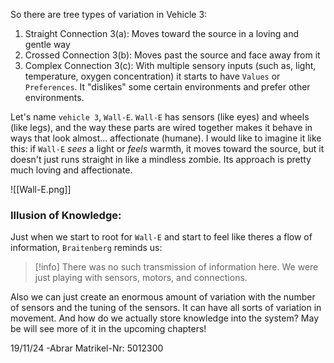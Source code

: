 So there are tree types of variation in Vehicle 3:
1. Straight Connection 3(a): Moves toward the source in a loving and gentle way
2. Crossed Connection 3(b): Moves past the source and face away from it
3. Complex Connection 3(c): With multiple sensory inputs (such as, light, temperature, oxygen concentration) it starts to have `Values` or `Preferences`. It "dislikes" some certain environments and prefer other environments.

Let's name `vehicle 3`,  `Wall-E`.
`Wall-E` has sensors (like eyes) and wheels (like legs), and the way these parts are wired together makes it behave in ways that look almost... affectionate (humane). I would like to imagine it like this: if `Wall-E` *sees* a light or *feels* warmth, it moves toward the source, but it doesn't just runs straight in like a mindless zombie. Its approach is pretty much loving and affectionate.


![[Wall-E.png]]

### Illusion of Knowledge:
Just when we start to root for `Wall-E` and start to feel like theres a flow of information, `Braitenberg` reminds us:

>[!info] There was no such transmission of information here. We were just playing with sensors, motors, and connections. 

Also we can just create an enormous amount of variation with the number of sensors and the tuning of the sensors. It can have all sorts of variation in movement. And how do we actually store knowledge into the system? May be will see more of it in the upcoming chapters!

19/11/24
-Abrar
Matrikel-Nr: 5012300